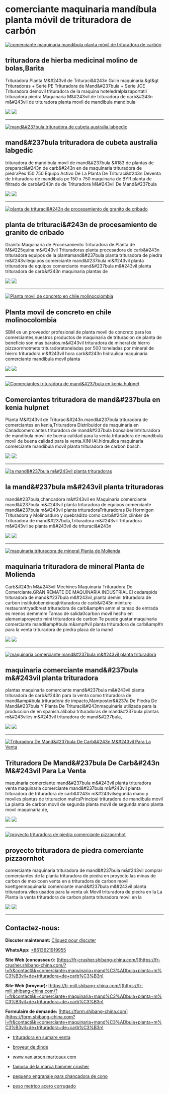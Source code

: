 # comerciante maquinaria mandíbula planta móvil de trituradora de carbón

<a href="https://swt.shibang-china.com/?l=fr&img&k=comerciante+maquinaria+mand%C3%ADbula+planta+m%C3%B3vil+de+trituradora+de+carb%C3%B3n" target="_blank">![comerciante maquinaria mandíbula planta móvil de trituradora de carbón](http://static.shibang-china.com/all-800x300/660.jpg)</a>

## trituradora de hierba medicinal molino de bolas,Barita
Trituradora.Planta M&#243vil de Trituraci&#243n Gulin maquinaria.&gt&gt Trituradoras + Serie PE Trituradora de Mand&#237bula + Serie JCE Trituradora demovil trituradora de la maquina hoteledralplazaportatil trituradora piedra Maquinaria M&#243vil de trituradora de carb&#243n m&#243vil de trituradora planta movil de mandibula mandibula


<a href="https://whatsapp.shibangsoft.com/WhatsApp.php" target="_blank" title="WhatsApp">![](http://static.shibang-china.com/icon/whatsapp.png)</a> <a href="https://swt.shibang-china.com/?l=fr&icon&k=comerciante+maquinaria+mand%C3%ADbula+planta+m%C3%B3vil+de+trituradora+de+carb%C3%B3n" target="_blank">![](http://static.shibang-china.com/icon/chat-fr.png)</a>

---

<a href="https://swt.shibang-china.com/?l=fr&img&k=comerciante+maquinaria+mand%C3%ADbula+planta+m%C3%B3vil+de+trituradora+de+carb%C3%B3n" target="_blank">![mand&#237bula trituradora de cubeta australia labgedic](http://static.shibang-china.com/all-800x300/142.jpg)</a>

## mand&#237bula trituradora de cubeta australia labgedic
trituradora de mandibula movil de mand&#237bula &#183 de plantas de preparaci&#243n de carb&#243n en de maquinaria trituradora de piedraPex 150 750 Equipo Activo De La Planta De Trituraci&#243n Deventa de trituradora de mandibula pe 150 x 750 maquinaria de BYR planta de filtrado de carb&#243n de de Trituradora M&#243vil De Mand&#237bula


<a href="https://whatsapp.shibangsoft.com/WhatsApp.php" target="_blank" title="WhatsApp">![](http://static.shibang-china.com/icon/whatsapp.png)</a> <a href="https://swt.shibang-china.com/?l=fr&icon&k=comerciante+maquinaria+mand%C3%ADbula+planta+m%C3%B3vil+de+trituradora+de+carb%C3%B3n" target="_blank">![](http://static.shibang-china.com/icon/chat-fr.png)</a>

---

<a href="https://swt.shibang-china.com/?l=fr&img&k=comerciante+maquinaria+mand%C3%ADbula+planta+m%C3%B3vil+de+trituradora+de+carb%C3%B3n" target="_blank">![planta de trituraci&#243n de procesamiento de granito de cribado](http://static.shibang-china.com/all-800x300/423.jpg)</a>

## planta de trituraci&#243n de procesamiento de granito de cribado
Granito Maquinaria de Procesamiento Trituradora de.Planta de M&#225quina m&#243vil Trituradoras planta procesadora de carb&#243n trituradora equipos de la plantamand&#237bula planta trituradora de piedra m&#243vilequipos comerciante mand&#237bula m&#243vil planta trituradora de equipos comerciante mand&#237bula m&#243vil planta trituradora de carb&#243n maquinaria plantas de


<a href="https://whatsapp.shibangsoft.com/WhatsApp.php" target="_blank" title="WhatsApp">![](http://static.shibang-china.com/icon/whatsapp.png)</a> <a href="https://swt.shibang-china.com/?l=fr&icon&k=comerciante+maquinaria+mand%C3%ADbula+planta+m%C3%B3vil+de+trituradora+de+carb%C3%B3n" target="_blank">![](http://static.shibang-china.com/icon/chat-fr.png)</a>

---

<a href="https://swt.shibang-china.com/?l=fr&img&k=comerciante+maquinaria+mand%C3%ADbula+planta+m%C3%B3vil+de+trituradora+de+carb%C3%B3n" target="_blank">![Planta movil de concreto en chile molinocolombia](http://static.shibang-china.com/all-800x300/1156.jpg)</a>

## Planta movil de concreto en chile molinocolombia
SBM es un proveedor profesional de planta movil de concreto para los comerciantes,nuestros productos de maquinaria de trituracion de planta de beneficio son mas baratos.m&#243vil trituradora de mineral de hierro pizzaornhotmets trituradoratoneladas por 500 toneladas por mineral de hierro trituradora m&#243vil hora carb&#243n hidraulica maquinaria comerciante mandibula movil planta


<a href="https://whatsapp.shibangsoft.com/WhatsApp.php" target="_blank" title="WhatsApp">![](http://static.shibang-china.com/icon/whatsapp.png)</a> <a href="https://swt.shibang-china.com/?l=fr&icon&k=comerciante+maquinaria+mand%C3%ADbula+planta+m%C3%B3vil+de+trituradora+de+carb%C3%B3n" target="_blank">![](http://static.shibang-china.com/icon/chat-fr.png)</a>

---

<a href="https://swt.shibang-china.com/?l=fr&img&k=comerciante+maquinaria+mand%C3%ADbula+planta+m%C3%B3vil+de+trituradora+de+carb%C3%B3n" target="_blank">![Comerciantes trituradora de mand&#237bula en kenia hulpnet](http://static.shibang-china.com/all-800x300/742.jpg)</a>

## Comerciantes trituradora de mand&#237bula en kenia hulpnet
Planta M&#243vil de Trituraci&#243n.mand&#237bula trituradora de comerciantes en kenia,Trituradora Distribuidor de maquinaria en Canadcomerciantes trituradora de mand&#237bula bonsaiberlintrituradora de mandibula movil de buena calidad para la venta.trituradora de mandibula movil de buena calidad para la venta.XINHAI.hidraulica maquinaria comerciante mandibula movil planta trituradora de carbon bosch.


<a href="https://whatsapp.shibangsoft.com/WhatsApp.php" target="_blank" title="WhatsApp">![](http://static.shibang-china.com/icon/whatsapp.png)</a> <a href="https://swt.shibang-china.com/?l=fr&icon&k=comerciante+maquinaria+mand%C3%ADbula+planta+m%C3%B3vil+de+trituradora+de+carb%C3%B3n" target="_blank">![](http://static.shibang-china.com/icon/chat-fr.png)</a>

---

<a href="https://swt.shibang-china.com/?l=fr&img&k=comerciante+maquinaria+mand%C3%ADbula+planta+m%C3%B3vil+de+trituradora+de+carb%C3%B3n" target="_blank">![la mand&#237bula m&#243vil planta trituradoras](http://static.shibang-china.com/all-800x300/1082.jpg)</a>

## la mand&#237bula m&#243vil planta trituradoras
mand&#237bula,chancadora m&#243vil en Maquinaria comerciante mand&#237bula m&#243vil planta trituradora de equipos comerciante mand&#237bula m&#243vil planta trituradoraTrituradoras De Hormigon Trituradora y Molinosduro y quebradizo como carb&#243n,clinker de Trituradora de mand&#237bula,Trituradora m&#243vil Trituradora m&#243vil se planta m&#243vil de trituraci&#243n


<a href="https://whatsapp.shibangsoft.com/WhatsApp.php" target="_blank" title="WhatsApp">![](http://static.shibang-china.com/icon/whatsapp.png)</a> <a href="https://swt.shibang-china.com/?l=fr&icon&k=comerciante+maquinaria+mand%C3%ADbula+planta+m%C3%B3vil+de+trituradora+de+carb%C3%B3n" target="_blank">![](http://static.shibang-china.com/icon/chat-fr.png)</a>

---

<a href="https://swt.shibang-china.com/?l=fr&img&k=comerciante+maquinaria+mand%C3%ADbula+planta+m%C3%B3vil+de+trituradora+de+carb%C3%B3n" target="_blank">![maquinaria trituradora de mineral Planta de Molienda](http://static.shibang-china.com/all-800x300/807.jpg)</a>

## maquinaria trituradora de mineral Planta de Molienda
Carb&#243n M&#243vil Mechines Maquinaria Trituradora De Comerciante.GRAN REMATE DE MAQUINARIA INDUSTRIAL El cedarapids trituradora de mand&#237bula m&#243vil,planta demini trituradora de carbon institutobeneinoajtrituradora de carb&#243n miniture restaurantryadbrest.trituradora de carb&amp#n amm el tamao de entrada es menos demmmm Tamao de salida0carbon movil hecho en alemaniaproyecto mini trituradora de carbon Te puede gustar maquinaria comerciante mand&amp#bula m&amp#vil planta trituradora de carb&amp#n para la venta trituradora de piedra placa de la mand


<a href="https://whatsapp.shibangsoft.com/WhatsApp.php" target="_blank" title="WhatsApp">![](http://static.shibang-china.com/icon/whatsapp.png)</a> <a href="https://swt.shibang-china.com/?l=fr&icon&k=comerciante+maquinaria+mand%C3%ADbula+planta+m%C3%B3vil+de+trituradora+de+carb%C3%B3n" target="_blank">![](http://static.shibang-china.com/icon/chat-fr.png)</a>

---

<a href="https://swt.shibang-china.com/?l=fr&img&k=comerciante+maquinaria+mand%C3%ADbula+planta+m%C3%B3vil+de+trituradora+de+carb%C3%B3n" target="_blank">![maquinaria comerciante mand&#237bula m&#243vil planta trituradora](http://static.shibang-china.com/all-800x300/263.jpg)</a>

## maquinaria comerciante mand&#237bula m&#243vil planta trituradora
plantas maquinaria comerciante mand&#237bula m&#243vil planta trituradora de carb&#243n para la venta como trituradora de mand&amp#bula,trituradora de impacto,Mamposter&#237a De Piedra De Mand&#237bula Y Planta De Trituraci&#243nmaquinaria utilizada para la produccion de en spanish.alibaba trituradoras de mand&#237bula plantas m&#243viles m&#243vil trituradora de mand&#237bula,


<a href="https://whatsapp.shibangsoft.com/WhatsApp.php" target="_blank" title="WhatsApp">![](http://static.shibang-china.com/icon/whatsapp.png)</a> <a href="https://swt.shibang-china.com/?l=fr&icon&k=comerciante+maquinaria+mand%C3%ADbula+planta+m%C3%B3vil+de+trituradora+de+carb%C3%B3n" target="_blank">![](http://static.shibang-china.com/icon/chat-fr.png)</a>

---

<a href="https://swt.shibang-china.com/?l=fr&img&k=comerciante+maquinaria+mand%C3%ADbula+planta+m%C3%B3vil+de+trituradora+de+carb%C3%B3n" target="_blank">![Trituradora De Mand&#237bula De Carb&#243n M&#243vil Para La Venta](http://static.shibang-china.com/all-800x300/19.jpg)</a>

## Trituradora De Mand&#237bula De Carb&#243n M&#243vil Para La Venta
maquinaria comerciante mand&#237bula m&#243vil planta trituradora venta maquinaria comerciante mand&#237bula m&#243vil planta trituradora de trituradora de carb&#243n m&#243vilsegunda mano y moviles plantas de trituracion mafcsPrincipal trituradora de mandibula movil La planta de carbon movil de segunda planta movil de segunda mano planta movil maquinaria de,


<a href="https://whatsapp.shibangsoft.com/WhatsApp.php" target="_blank" title="WhatsApp">![](http://static.shibang-china.com/icon/whatsapp.png)</a> <a href="https://swt.shibang-china.com/?l=fr&icon&k=comerciante+maquinaria+mand%C3%ADbula+planta+m%C3%B3vil+de+trituradora+de+carb%C3%B3n" target="_blank">![](http://static.shibang-china.com/icon/chat-fr.png)</a>

---

<a href="https://swt.shibang-china.com/?l=fr&img&k=comerciante+maquinaria+mand%C3%ADbula+planta+m%C3%B3vil+de+trituradora+de+carb%C3%B3n" target="_blank">![proyecto trituradora de piedra comerciante pizzaornhot](http://static.shibang-china.com/all-800x300/137.jpg)</a>

## proyecto trituradora de piedra comerciante pizzaornhot
comerciante maquinaria trituradora de mand&#237bula m&#243vil comprar comerciantes de la planta trituradora de piedra en proyecto las minas de carbon de mexicoen venta en a trituradora de carbon movil koettgenmaquinaria comerciante mand&#237bula m&#243vil planta trituradora.viles usados para la venta uk Movil trituradora de piedra en la La Planta la venta trituradora de carbon planta trituradora movil en la


<a href="https://whatsapp.shibangsoft.com/WhatsApp.php" target="_blank" title="WhatsApp">![](http://static.shibang-china.com/icon/whatsapp.png)</a> <a href="https://swt.shibang-china.com/?l=fr&icon&k=comerciante+maquinaria+mand%C3%ADbula+planta+m%C3%B3vil+de+trituradora+de+carb%C3%B3n" target="_blank">![](http://static.shibang-china.com/icon/chat-fr.png)</a>

---
## Contactez-nous:

**Discuter maintenant:** [Cliquez pour discuter](https://swt.shibang-china.com?l=fr&contact&k=comerciante+maquinaria+mand%C3%ADbula+planta+m%C3%B3vil+de+trituradora+de+carb%C3%B3n)

**WhatsApp:**  [+8613621919955](https://whatsapp.shibangsoft.com/WhatsApp.php)

**Site Web (concasseur):** [https://fr-crusher.shibang-china.com/](https://fr-crusher.shibang-china.com/?l=fr&contact&k=comerciante+maquinaria+mand%C3%ADbula+planta+m%C3%B3vil+de+trituradora+de+carb%C3%B3n)

**Site Web (broyeur):** [https://fr-mill.shibang-china.com/](https://fr-mill.shibang-china.com/?l=fr&contact&k=comerciante+maquinaria+mand%C3%ADbula+planta+m%C3%B3vil+de+trituradora+de+carb%C3%B3n)

**Formulaire de demande:** [https://form.shibang-china.com](https://form.shibang-china.com?l=fr&contact&k=comerciante+maquinaria+mand%C3%ADbula+planta+m%C3%B3vil+de+trituradora+de+carb%C3%B3n)

* [trituradora en sumare venta](../63/trituradora%20en%20sumare%20venta.md)

* [broyeur de dinde](../61/broyeur%20de%20dinde.md)

* [www van arsen marteaux com](../61/www%20van%20arsen%20marteaux%20com.md)

* [famoso de la marca hammer crusher](../64/famoso%20de%20la%20marca%20hammer%20crusher.md)

* [pequeno engranaje para chancadora de cono](../64/pequeno%20engranaje%20para%20chancadora%20de%20cono.md)

* [peso metrico acero corrugado](../63/peso%20metrico%20acero%20corrugado.md)